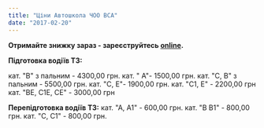 ```yaml
---
title: "Ціни Автошкола ЧОО ВСА"
date: "2017-02-20"
---
```


**Отримайте знижку зараз - зареєструйтесь [online](http://www.bca.ck.ua/%d0%b7%d0%b0%d1%8f%d0%b2%d0%b0-%d0%b4%d0%be%d0%b3%d0%be%d0%b2%d1%96%d1%80/).**

**Підготовка водіїв ТЗ:**

кат. "В" з пальним - 4300,00 грн. кат. " А"- 1500,00 грн. кат. "С, B" з пальним - 5500,00 грн. кат. "С, Е"- 1900,00 грн. кат. "С1, Е" - 2200,00 грн кат. "BЕ, С1Е, СЕ" - 3000,00 грн

**Перепідготовка водіїв ТЗ:** кат. "А, А1" - 600,00 грн. кат. "В В1" - 800,00 грн. кат. "С, С1" - 800,00 грн.
